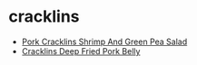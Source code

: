 # cracklins

 * [Pork Cracklins Shrimp And Green Pea Salad](../index/p/pork-cracklins-shrimp-and-green-pea-salad-108283.json)
 * [Cracklins Deep Fried Pork Belly](../index/c/cracklins-deep-fried-pork-belly.json)
